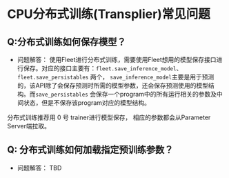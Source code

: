 # CPU分布式训练(Transplier)常见问题

## Q:分布式训练如何保存模型？
- 问题解答：
使用Fleet进行分布式训练，需要使用Fleet想用的模型保存接口进行保存。对应的接口主要有：`fleet.save_inference_model`、`fleet.save_persistables` 两个， `save_inference_model`主要是用于预测的，该API除了会保存预测时所需的模型参数，还会保存预测使用的模型结构。而`save_persistables` 会保存一个program中的所有运行相关的参数及中间状态，但是不保存该program对应的模型结构。

分布式训练推荐用 0 号 trainer进行模型保存， 相应的参数都会从Parameter Server端拉取。


## Q: 分布式训练如何加载指定预训练参数？
- 问题解答：
TBD



